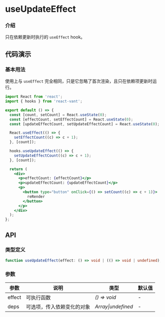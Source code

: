 # useUpdateEffect

### 介绍

只在依赖更新时执行的 `useEffect` hook。

## 代码演示

### 基本用法

使用上与 `useEffect` 完全相同，只是它忽略了首次渲染，且只在依赖项更新时运行。

```jsx | pure
import React from 'react';
import { hooks } from 'react-vant';

export default () => {
  const [count, setCount] = React.useState(0);
  const [effectCount, setEffectCount] = React.useState(0);
  const [updateEffectCount, setUpdateEffectCount] = React.useState(0);

  React.useEffect(() => {
    setEffectCount((c) => c + 1);
  }, [count]);

  hooks.useUpdateEffect(() => {
    setUpdateEffectCount((c) => c + 1);
  }, [count]);

  return (
    <div>
      <p>effectCount: {effectCount}</p>
      <p>updateEffectCount: {updateEffectCount}</p>
      <p>
        <button type="button" onClick={() => setCount((c) => c + 1)}>
          reRender
        </button>
      </p>
    </div>
  );
};
```

## API

### 类型定义

```ts
function useUpdateEffect(effect: () => void | (() => void | undefined), deps?: deps);
```

### 参数

| 参数   | 说明                       | 类型               | 默认值 |
| ------ | -------------------------- | ------------------ | ------ |
| effect | 可执行函数                 | _() => void_       | -      |
| deps   | 可选项，传入依赖变化的对象 | _Array\|undefined_ | -      |
